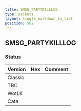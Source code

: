 ```yaml
---
title: SMSG_PARTYKILLLOG
type: packets
layout: single_markdown_in_list
position: 502
---
```


## SMSG_PARTYKILLLOG

### Status

Version | Hex | Comment
---------- | ---------- | ---------- 
Classic |  |  
TBC |  |  
WotLK |  |  
Cata |  |  
